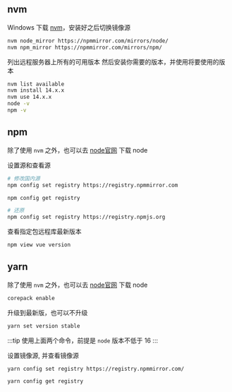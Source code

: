 ## nvm

Windows 下载 [nvm](https://github.com/coreybutler/nvm-windows/releases)，安装好之后切换镜像源

```sh
nvm node_mirror https://npmmirror.com/mirrors/node/
nvm npm_mirror https://npmmirror.com/mirrors/npm/
```

列出远程服务器上所有的可用版本
然后安装你需要的版本，并使用将要使用的版本

```sh
nvm list available
nvm install 14.x.x
nvm use 14.x.x
node -v
npm -v
```

## npm

除了使用 `nvm` 之外，也可以去 [node官网](http://nodejs.cn/) 下载 node

设置源和查看源

```sh
# 修改国内源
npm config set registry https://registry.npmmirror.com

npm config get registry

# 还原
npm config set registry https://registry.npmjs.org
```

查看指定包远程库最新版本

```sh
npm view vue version
```

## yarn

除了使用 `nvm` 之外，也可以去 [node官网](http://nodejs.cn/) 下载 node

```sh
corepack enable
```

升级到最新版，也可以不升级

```sh
yarn set version stable
```
:::tip
使用上面两个命令，前提是 `node` 版本不低于 16
:::

设置镜像源, 并查看镜像源

```sh
yarn config set registry https://registry.npmmirror.com/

yarn config get registry
```
